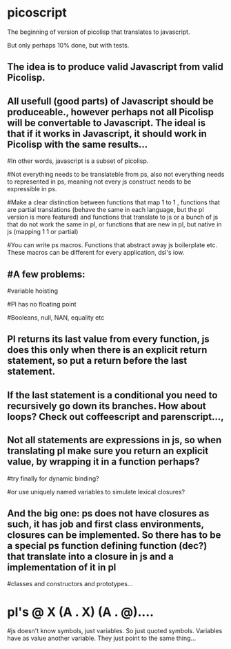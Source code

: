 picoscript
==========

The beginning of version of picolisp that translates to javascript.

But only perhaps 10% done, but with tests.

## The idea is to produce valid Javascript from valid Picolisp.

## All usefull (good parts) of Javascript should be produceable., however perhaps not all Picolisp will be convertable to Javascript. The ideal is that if it works in Javascript, it should work in Picolisp with the same results...

#In other words, javascript is a subset of picolisp.

#Not everything needs to be translateble from ps, also not everything needs to represented in ps, meaning not every js construct needs to be expressible in ps.

#Make a clear distinction between functions that map 1 to 1 , functions that are partial translations (behave the same in each language, but the pl version is more featured) and functions that translate to js or a bunch of js that do not work the same in pl, or functions that are new in pl, but native in js (mapping 1 1 or partial)

#You can write ps macros. Functions that abstract away js boilerplate etc. These macros can be different for every application, dsl's iow.

#A few problems:
-----------------------------

#variable hoisting

#Pl has no floating point

#Booleans, null, NAN, equality etc

## Pl returns its last value from every function, js does this only when there is an explicit return statement, so put a return before the last statement. 

## If the last statement is a conditional you need to recursively go down its branches. How about loops? Check out coffeescript and parenscript..., 

## Not all statements are expressions in js, so when translating pl make sure you return an explicit value, by wrapping it in a function perhaps?

#try finally for dynamic binding? 

#or use uniquely named variables to simulate lexical closures?

## And the big one: ps does not have closures as such, it has job and first class environments, closures can be implemented. So there has to be a special ps function defining function (dec?) that translate into a closure in js and a implementation of it in pl

#classes and constructors and prototypes...


# pl's @ X (A . X) (A . @)....

#js doesn't know symbols, just variables. So just quoted symbols. Variables have as value another variable. They just point to the same thing...
